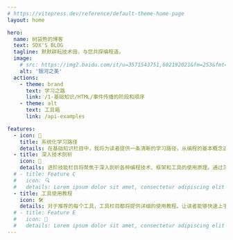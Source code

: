 ```yaml
---
# https://vitepress.dev/reference/default-theme-home-page
layout: home

hero:
  name: 树袋熊的博客
  text: SDX'S BLOG
  tagline: 默默耕耘技术田，与您共探编程道。
  image:
    # src: https://img2.baidu.com/it/u=3571543751,602192021&fm=253&fmt=auto&app=120&f=JPEG?w=1000&h=800
    alt: '银河之美'
  actions:
    - theme: brand
      text: 学习之路
      link: /1-基础知识/HTML/事件传播的阶段和顺序
    - theme: alt
      text: 工具箱
      link: /api-examples

features:
  - icon: 📝
    title: 系统化学习路径
    details: 在基础知识栏目中，我将为读者提供一条清晰的学习路径，从编程的基本概念逐步引导读者建立起扎实的编程基础。
  - title: 深入技术剖析
    icon: 📖
    details: 进阶技能栏目将聚焦于深入剖析各种编程技术、框架和工具的使用原理。通过深入讲解和案例分析，与读者分享技术。
  # - title: Feature C
  #   icon: 🔍
  #   details: Lorem ipsum dolor sit amet, consectetur adipiscing elit
  - title: 工具使用教程
    icon: 🛠️
    details: 对于推荐的每个工具，工具栏目都将提供详细的使用教程。让读者能够快速上手并发挥工具的最大效用。
  # - title: Feature E
  #   icon: 🤖
  #   details: Lorem ipsum dolor sit amet, consectetur adipiscing elit
---
```


<style>
:root {
  --vp-home-hero-name-color: transparent;
  --vp-home-hero-name-background: -webkit-linear-gradient(120deg, #bd34fe 30%, #41d1ff);
  --vp-home-hero-image-background-image: linear-gradient(-45deg, #bd34fe 50%, #47caff 50%);
  /* --vp-home-hero-name-background: -webkit-linear-gradient(110deg, #FEB727 30%, #532482);
  --vp-home-hero-image-background-image: linear-gradient(-45deg, #FEB727 50%, #532482 50%); */
  --vp-home-hero-image-filter: blur(44px);
}

@media (min-width: 640px) {
  :root {
    --vp-home-hero-image-filter: blur(56px);
  }
}

@media (min-width: 960px) {
  :root {
    --vp-home-hero-image-filter: blur(68px);
  }
}

/* .img1 {
  width: 350px;
  height: 150px;
  object-fit: cover;
  transition: opacity 1s ease-in-out;
  filter: none;
  z-index: 1;
} */
#text1 {
  z-index: 1;
}
</style>

<script setup>
import { onMounted, createApp } from 'vue'
import TextPanel from './.vitepress/components/TextPanel.vue'

onMounted(() => {
  let text1 = document.querySelector('#text1')
  if (!text1) {
    const container = document.querySelector('.image-container')
    text1 = document.createElement('div')
    text1.setAttribute('id', 'text1')
    container.appendChild(text1)
  }
  
  const app = createApp(TextPanel)
    .mount('#text1')

  // const imgBg = document.querySelector('.image-bg')
  // const img = document.createElement('img')

  // img.classList.add('img1')
  // img.src = 'https://img2.baidu.com/it/u=3571543751,602192021&fm=253&fmt=auto&app=120&f=JPEG?w=1000&h=800'
  // container.appendChild(img)


  // imgBg.innerHTML = `<img class="img1" src="https://img2.baidu.com/it/u=3571543751,602192021&fm=253&fmt=auto&app=120&f=JPEG?w=1000&h=800" alt="">`
})
</script>

